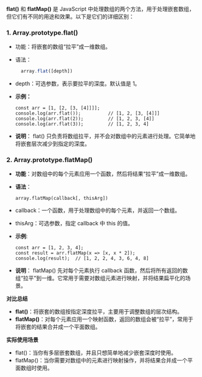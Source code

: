 **flat()** 和 **flatMap()** 是 JavaScript 中处理数组的两个方法，用于处理嵌套数组，但它们有不同的用途和效果。以下是它们的详细区别：
### 1. Array.prototype.flat()
* 功能：将嵌套的数组“拉平”成一维数组。

* 语法：
  ```js
	array.flat([depth])
	```
* depth：可选参数，表示要拉平的深度。默认值是 1。

* **示例：**
	```
	const arr = [1, [2, [3, [4]]]];
	console.log(arr.flat());          // [1, 2, [3, [4]]]
	console.log(arr.flat(2));         // [1, 2, 3, [4]]
	console.log(arr.flat(3));         // [1, 2, 3, 4]
	```
* **说明**： flat() 只负责将数组拉平，并不会对数组中的元素进行处理。它简单地将嵌套层次减少到指定的深度。

### 2. Array.prototype.flatMap()
* **功能**：对数组中的每个元素应用一个函数，然后将结果“拉平”成一维数组。

* **语法**：
	```
	array.flatMap(callback[, thisArg])
	```
* callback：一个函数，用于处理数组中的每个元素，并返回一个数组。
* thisArg：可选参数，指定 callback 中 this 的值。

* **示例**:
	```
	const arr = [1, 2, 3, 4];
	const result = arr.flatMap(x => [x, x * 2]);
	console.log(result);  // [1, 2, 2, 4, 3, 6, 4, 8]
	```
* **说明**： flatMap() 先对每个元素执行 callback 函数，然后将所有返回的数组“拉平”到一维。它常用于需要对数组元素进行映射，并将结果扁平化的场景。

**对比总结**
* **flat()**：将嵌套的数组按指定深度拉平，主要用于调整数组的层次结构。
* **flatMap()**：对每个元素应用一个映射函数，返回的数组会被“拉平”，常用于将嵌套的结果合并成一个平面数组。

**实际使用场景**
* flat()：当你有多层嵌套数组，并且只想简单地减少嵌套深度时使用。
* flatMap()：当你需要对数组中的元素进行映射操作，并将结果合并成一个平面数组时使用。